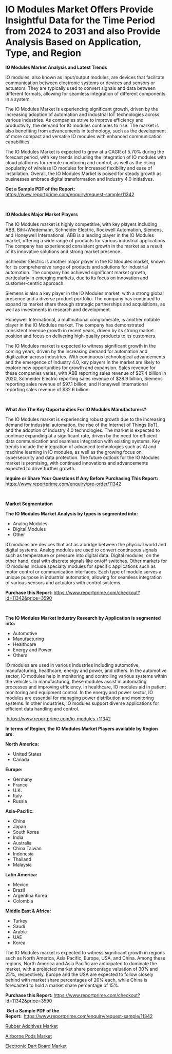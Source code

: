 <p><h1>IO Modules Market Offers Provide Insightful Data for the Time Period from 2024 to 2031 and also Provide Analysis Based on Application, Type, and Region</h1></p><p><strong>IO Modules Market Analysis and Latest Trends</strong></p>
<p><p>IO modules, also known as input/output modules, are devices that facilitate communication between electronic systems or devices and sensors or actuators. They are typically used to convert signals and data between different formats, allowing for seamless integration of different components in a system.</p><p>The IO Modules Market is experiencing significant growth, driven by the increasing adoption of automation and industrial IoT technologies across various industries. As companies strive to improve efficiency and productivity, the demand for IO modules continues to rise. The market is also benefiting from advancements in technology, such as the development of more compact and versatile IO modules with enhanced communication capabilities.</p><p>The IO Modules Market is expected to grow at a CAGR of 5.70% during the forecast period, with key trends including the integration of IO modules with cloud platforms for remote monitoring and control, as well as the rising popularity of wireless IO modules for increased flexibility and ease of installation. Overall, the IO Modules Market is poised for steady growth as businesses embrace digital transformation and Industry 4.0 initiatives.</p></p>
<p><strong>Get a Sample PDF of the Report:&nbsp;</strong> <a href="https://www.reportprime.com/enquiry/request-sample/11342">https://www.reportprime.com/enquiry/request-sample/11342</a></p>
<p>&nbsp;</p>
<p><strong>IO Modules Major Market Players</strong></p>
<p><p>The IO Modules market is highly competitive, with key players including ABB, Bihl+Wiedemann, Schneider Electric, Rockwell Automation, Siemens, and Honeywell International. ABB is a leading player in the IO Modules market, offering a wide range of products for various industrial applications. The company has experienced consistent growth in the market as a result of its innovative solutions and strong market presence. </p><p>Schneider Electric is another major player in the IO Modules market, known for its comprehensive range of products and solutions for industrial automation. The company has achieved significant market growth, particularly in emerging markets, due to its focus on innovation and customer-centric approach. </p><p>Siemens is also a key player in the IO Modules market, with a strong global presence and a diverse product portfolio. The company has continued to expand its market share through strategic partnerships and acquisitions, as well as investments in research and development.</p><p>Honeywell International, a multinational conglomerate, is another notable player in the IO Modules market. The company has demonstrated consistent revenue growth in recent years, driven by its strong market position and focus on delivering high-quality products to its customers.</p><p>The IO Modules market is expected to witness significant growth in the coming years, driven by the increasing demand for automation and digitization across industries. With continuous technological advancements and the emergence of Industry 4.0, key players in the market are likely to explore new opportunities for growth and expansion. Sales revenue for these companies varies, with ABB reporting sales revenue of $27.4 billion in 2020, Schneider Electric reporting sales revenue of $28.9 billion, Siemens reporting sales revenue of $97.1 billion, and Honeywell International reporting sales revenue of $32.6 billion.</p></p>
<p>&nbsp;</p>
<p><strong>What Are The Key Opportunities For IO Modules Manufacturers?</strong></p>
<p><p>The IO Modules market is experiencing robust growth due to the increasing demand for industrial automation, the rise of the Internet of Things (IoT), and the adoption of Industry 4.0 technologies. The market is expected to continue expanding at a significant rate, driven by the need for efficient data communication and seamless integration with existing systems. Key trends include the integration of advanced technologies such as AI and machine learning in IO modules, as well as the growing focus on cybersecurity and data protection. The future outlook for the IO Modules market is promising, with continued innovations and advancements expected to drive further growth.</p></p>
<p><strong>Inquire or Share Your Questions If Any Before Purchasing This Report:</strong> <a href="https://www.reportprime.com/enquiry/pre-order/11342">https://www.reportprime.com/enquiry/pre-order/11342</a></p>
<p>&nbsp;</p>
<p><strong>Market Segmentation</strong></p>
<p><strong>The IO Modules Market Analysis by types is segmented into:</strong></p>
<p><ul><li>Analog Modules</li><li>Digital Modules</li><li>Other</li></ul></p>
<p><p>IO modules are devices that act as a bridge between the physical world and digital systems. Analog modules are used to convert continuous signals such as temperature or pressure into digital data. Digital modules, on the other hand, deal with discrete signals like on/off switches. Other markets for IO modules include specialty modules for specific applications such as motor control or communication interfaces. Each type of module serves a unique purpose in industrial automation, allowing for seamless integration of various sensors and actuators with control systems.</p></p>
<p><strong>Purchase this Report:&nbsp;</strong><a href="https://www.reportprime.com/checkout?id=11342&price=3590">https://www.reportprime.com/checkout?id=11342&price=3590</a></p>
<p>&nbsp;</p>
<p><strong>The IO Modules Market Industry Research by Application is segmented into:</strong></p>
<p><ul><li>Automotive</li><li>Manufacturing</li><li>Healthcare</li><li>Energy and Power</li><li>Others</li></ul></p>
<p><p>IO modules are used in various industries including automotive, manufacturing, healthcare, energy and power, and others. In the automotive sector, IO modules help in monitoring and controlling various systems within the vehicles. In manufacturing, these modules assist in automating processes and improving efficiency. In healthcare, IO modules aid in patient monitoring and equipment control. In the energy and power sector, IO modules are essential for managing power distribution and monitoring systems. In other industries, IO modules support diverse applications for efficient data handling and control.</p></p>
<p><a href="https://www.reportprime.com/io-modules-r11342">&nbsp;https://www.reportprime.com/io-modules-r11342</a></p>
<p><strong>In terms of Region, the IO Modules Market Players available by Region are:</strong></p>
<p>
    <p> <strong> North America: </strong>
        <ul>
            <li>United States</li>
            <li>Canada</li>
        </ul>
        </p> 
    <p> <strong> Europe: </strong>
        <ul>
            <li>Germany</li>
            <li>France</li>
            <li>U.K.</li>
            <li>Italy</li>
            <li>Russia</li>
        </ul>
        </p> 
    <p> <strong> Asia-Pacific: </strong>
        <ul>
            <li>China</li>
            <li>Japan</li>
            <li>South Korea</li>
            <li>India</li>
            <li>Australia</li>
            <li>China Taiwan</li>
            <li>Indonesia</li>
            <li>Thailand</li>
            <li>Malaysia</li>
        </ul>
        </p> 
    <p> <strong> Latin America: </strong>
        <ul>
            <li>Mexico</li>
            <li>Brazil</li>
            <li>Argentina Korea</li>
            <li>Colombia</li>
        </ul>
        </p> 
    <p> <strong> Middle East & Africa: </strong>
        <ul>
            <li>Turkey</li>
            <li>Saudi</li>
            <li>Arabia</li>
            <li>UAE</li>
            <li>Korea</li>
        </ul>
    </p>
    </p>
<p><p>The IO Modules market is expected to witness significant growth in regions such as North America, Asia Pacific, Europe, USA, and China. Among these regions, North America and Asia Pacific are anticipated to dominate the market, with a projected market share percentage valuation of 30% and 25%, respectively. Europe and the USA are expected to follow closely behind with market share percentages of 20% each, while China is forecasted to hold a market share percentage of 15%.</p></p>
<p><strong>Purchase this Report: </strong><a href="https://www.reportprime.com/checkout?id=11342&price=3590">https://www.reportprime.com/checkout?id=11342&price=3590</a></p>
<p>&nbsp;<strong>Get a Sample PDF of the Report:&nbsp;&nbsp;</strong><a href="https://www.reportprime.com/enquiry/request-sample/11342">https://www.reportprime.com/enquiry/request-sample/11342</a></p>
<p><strong></strong></p>
<p><p><a href="https://www.linkedin.com/pulse/rubber-additives-market-analysis-its-cagr-segmentation-global-4rbbe?trackingId=Fo%2BhTxl8r9lHKV%2B%2FMK05NQ%3D%3D">Rubber Additives Market</a></p><p><a href="https://www.linkedin.com/pulse/airborne-pods-market-competitive-analysis-trends-forecast-2031-7ffae?trackingId=IS8Sqr6GnQyGmJqK%2BvfI1g%3D%3D">Airborne Pods Market</a></p><p><a href="https://github.com/Alonsoolds3wq1d81czn8rbol/Market-Research-Report-List-2/blob/main/electronic-dart-board-market.md">Electronic Dart Board Market</a></p></p>